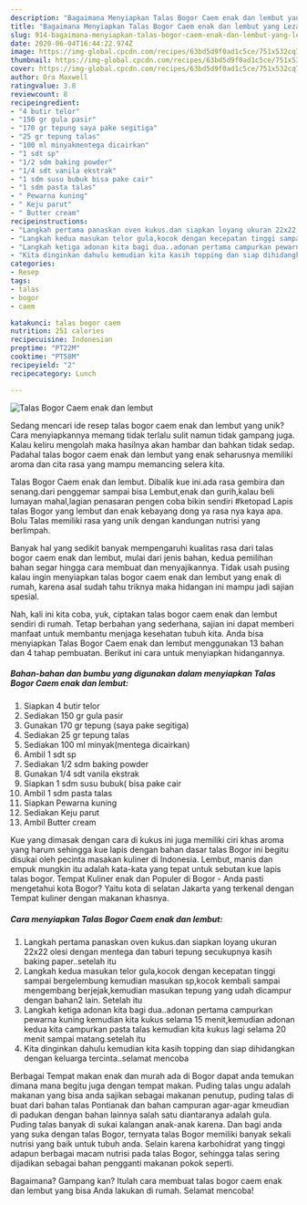 ```yaml
---
description: "Bagaimana Menyiapkan Talas Bogor Caem enak dan lembut yang Lezat Sekali"
title: "Bagaimana Menyiapkan Talas Bogor Caem enak dan lembut yang Lezat Sekali"
slug: 914-bagaimana-menyiapkan-talas-bogor-caem-enak-dan-lembut-yang-lezat-sekali
date: 2020-06-04T16:44:22.974Z
image: https://img-global.cpcdn.com/recipes/63bd5d9f0ad1c5ce/751x532cq70/talas-bogor-caem-enak-dan-lembut-foto-resep-utama.jpg
thumbnail: https://img-global.cpcdn.com/recipes/63bd5d9f0ad1c5ce/751x532cq70/talas-bogor-caem-enak-dan-lembut-foto-resep-utama.jpg
cover: https://img-global.cpcdn.com/recipes/63bd5d9f0ad1c5ce/751x532cq70/talas-bogor-caem-enak-dan-lembut-foto-resep-utama.jpg
author: Ora Maxwell
ratingvalue: 3.8
reviewcount: 8
recipeingredient:
- "4 butir telor"
- "150 gr gula pasir"
- "170 gr tepung saya pake segitiga"
- "25 gr tepung talas"
- "100 ml minyakmentega dicairkan"
- "1 sdt sp"
- "1/2 sdm baking powder"
- "1/4 sdt vanila ekstrak"
- "1 sdm susu bubuk bisa pake cair"
- "1 sdm pasta talas"
- " Pewarna kuning"
- " Keju parut"
- " Butter cream"
recipeinstructions:
- "Langkah pertama panaskan oven kukus.dan siapkan loyang ukuran 22x22 olesi dengan mentega dan taburi tepung secukupnya kasih baking paper..setelah itu"
- "Langkah kedua masukan telor gula,kocok dengan kecepatan tinggi sampai bergelembung kemudian masukan sp,kocok kembali sampai mengembang berjejak,kemudian masukan tepung yang udah dicampur dengan bahan2 lain. Setelah itu"
- "Langkah ketiga adonan kita bagi dua..adonan pertama campurkan pewarna kuning kemudian kita kukus selama 15 menit,kemudian adonan kedua kita campurkan pasta talas kemudian kita kukus lagi selama 20 menit sampai matang.setelah itu"
- "Kita dinginkan dahulu kemudian kita kasih topping dan siap dihidangkan dengan keluarga tercinta..selamat mencoba"
categories:
- Resep
tags:
- talas
- bogor
- caem

katakunci: talas bogor caem 
nutrition: 251 calories
recipecuisine: Indonesian
preptime: "PT22M"
cooktime: "PT58M"
recipeyield: "2"
recipecategory: Lunch

---
```



![Talas Bogor Caem enak dan lembut](https://img-global.cpcdn.com/recipes/63bd5d9f0ad1c5ce/751x532cq70/talas-bogor-caem-enak-dan-lembut-foto-resep-utama.jpg)

Sedang mencari ide resep talas bogor caem enak dan lembut yang unik? Cara menyiapkannya memang tidak terlalu sulit namun tidak gampang juga. Kalau keliru mengolah maka hasilnya akan hambar dan bahkan tidak sedap. Padahal talas bogor caem enak dan lembut yang enak seharusnya memiliki aroma dan cita rasa yang mampu memancing selera kita.

Talas Bogor Caem enak dan lembut. Dibalik kue ini.ada rasa gembira dan senang.dari penggemar sampai bisa Lembut,enak dan gurih,kalau beli lumayan mahal,lagian penasaran pengen coba bikin sendiri #ketopad Lapis talas Bogor yang lembut dan enak kebayang dong ya rasa nya kaya apa. Bolu Talas memiliki rasa yang unik dengan kandungan nutrisi yang berlimpah.

Banyak hal yang sedikit banyak mempengaruhi kualitas rasa dari talas bogor caem enak dan lembut, mulai dari jenis bahan, kedua pemilihan bahan segar hingga cara membuat dan menyajikannya. Tidak usah pusing kalau ingin menyiapkan talas bogor caem enak dan lembut yang enak di rumah, karena asal sudah tahu triknya maka hidangan ini mampu jadi sajian spesial.


Nah, kali ini kita coba, yuk, ciptakan talas bogor caem enak dan lembut sendiri di rumah. Tetap berbahan yang sederhana, sajian ini dapat memberi manfaat untuk membantu menjaga kesehatan tubuh kita. Anda bisa menyiapkan Talas Bogor Caem enak dan lembut menggunakan 13 bahan dan 4 tahap pembuatan. Berikut ini cara untuk menyiapkan hidangannya.

<!--inarticleads1-->

##### Bahan-bahan dan bumbu yang digunakan dalam menyiapkan Talas Bogor Caem enak dan lembut:

1. Siapkan 4 butir telor
1. Sediakan 150 gr gula pasir
1. Gunakan 170 gr tepung (saya pake segitiga)
1. Sediakan 25 gr tepung talas
1. Sediakan 100 ml minyak(mentega dicairkan)
1. Ambil 1 sdt sp
1. Sediakan 1/2 sdm baking powder
1. Gunakan 1/4 sdt vanila ekstrak
1. Siapkan 1 sdm susu bubuk( bisa pake cair
1. Ambil 1 sdm pasta talas
1. Siapkan  Pewarna kuning
1. Sediakan  Keju parut
1. Ambil  Butter cream


Kue yang dimasak dengan cara di kukus ini juga memiliki ciri khas aroma yang harum sehingga kue lapis dengan bahan dasar talas Bogor ini begitu disukai oleh pecinta masakan kuliner di Indonesia. Lembut, manis dan empuk mungkin itu adalah kata-kata yang tepat untuk sebutan kue lapis talas bogor. Tempat Kuliner enak dan Populer di Bogor - Anda pasti mengetahui kota Bogor? Yaitu kota di selatan Jakarta yang terkenal dengan Tempat kuliner dengan makanan khasnya. 

<!--inarticleads2-->

##### Cara menyiapkan Talas Bogor Caem enak dan lembut:

1. Langkah pertama panaskan oven kukus.dan siapkan loyang ukuran 22x22 olesi dengan mentega dan taburi tepung secukupnya kasih baking paper..setelah itu
1. Langkah kedua masukan telor gula,kocok dengan kecepatan tinggi sampai bergelembung kemudian masukan sp,kocok kembali sampai mengembang berjejak,kemudian masukan tepung yang udah dicampur dengan bahan2 lain. Setelah itu
1. Langkah ketiga adonan kita bagi dua..adonan pertama campurkan pewarna kuning kemudian kita kukus selama 15 menit,kemudian adonan kedua kita campurkan pasta talas kemudian kita kukus lagi selama 20 menit sampai matang.setelah itu
1. Kita dinginkan dahulu kemudian kita kasih topping dan siap dihidangkan dengan keluarga tercinta..selamat mencoba


Berbagai Tempat makan enak dan murah ada di Bogor dapat anda temukan dimana mana begitu juga dengan tempat makan. Puding talas ungu adalah makanan yang bisa anda sajikan sebagai makanan penutup, puding talas di buat dari bahan talas Pontianak dan bahan campuran agar-agar kmeudian di padukan dengan bahan lainnya salah satu diantaranya adalah gula. Puding talas banyak di sukai kalangan anak-anak karena. Dan bagi anda yang suka dengan talas Bogor, ternyata talas Bogor memiliki banyak sekali nutrisi yang baik untuk tubuh anda. Selain karena karbohidrat yang tinggi adapun berbagai macam nutrisi pada talas Bogor, sehingga talas sering dijadikan sebagai bahan pengganti makanan pokok seperti. 

Bagaimana? Gampang kan? Itulah cara membuat talas bogor caem enak dan lembut yang bisa Anda lakukan di rumah. Selamat mencoba!
